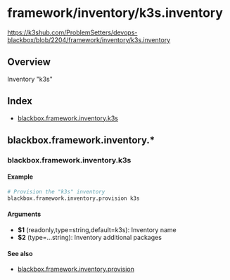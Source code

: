 # framework/inventory/k3s.inventory

https://k3shub.com/ProblemSetters/devops-blackbox/blob/2204/framework/inventory/k3s.inventory

## Overview

Inventory "k3s"

## Index

* [blackbox.framework.inventory.k3s](#blackboxframeworkinventoryk3s)

## blackbox.framework.inventory.*

### blackbox.framework.inventory.k3s

#### Example

```bash
# Provision the "k3s" inventory
blackbox.framework.inventory.provision k3s
```

#### Arguments

* **$1** (readonly,type=string,default=k3s): Inventory name
* **$2** (type=...string): Inventory additional packages

#### See also

* [blackbox.framework.inventory.provision](#blackboxframeworkinventoryprovision)


